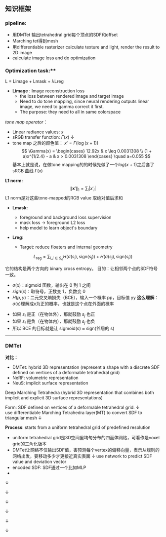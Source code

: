 
## 知识框架

### pipeline:
* 用DMTet 输出tetrahedral grid每个顶点的SDF和offset
* Marching tet得到mesh
* 用differentiable rasterizer calculate texture and light, render the result to 2D image
* calculate image loss and do optimization

### Optimization task:**
L = Limage + Lmask + λLreg
* **Limage** : Image reconstruction loss
	* the loss between rendered image and target image
	* Need to do tone mapping, since neural rendering outputs linear image, we need to gamma correct it first.
	* The purpose: they need to all in same colorspace


*tone map operator*： 
* Linear radiance values:  $x$
* sRGB transfer function: $\Gamma(x)$ 
              ↓  
* tone map 之后的颜色值： $x' = \Gamma(\log(x + 1))$
$$
\Gamma(x) =
\begin{cases}
12.92x & x \leq 0.0031308 \\
(1 + a)x^{1/2.4} - a & x > 0.0031308
\end{cases}
\quad 
a=0.055
$$
基本上就是说，在做tone mapping的的时候先做了一个$log(x+1)$之后套了sRGB 曲线 $\Gamma(x)$ 

**L1 norm:** 
$$
\| \mathbf{x}' \|_1 = \sum_i |x'_i|
$$
L1 norm是对这些tone-mapped的RGB value 取绝对值后求和

 
* **Lmask:** 
	* foreground and background loss supervision
	* mask loss -> foreground L2 loss
	* help model to learn object's boundary

* **Lreg**:
	* Target: reduce floaters and internal geometry

$$
L_{\text{reg}} = \sum_{i,j \in S_e} 
H(\sigma(s_i), \text{sign}(s_j)) + H(\sigma(s_j), \text{sign}(s_i))
$$

它的结构是两个方向的 binary cross entropy。
目的：让相邻两个点的SDF符号一致。
- $σ(x)$：sigmoid 函数，输出在 0 到 1 之间
- $sign(x)$：取符号，正数变 1，负数变 0
- $H(p,y)$：二元交叉熵损失（BCE），输入一个概率 pp，目标值 yy
**这么理解**： 
$σ(x)$理解成x为正的概率，也就是这个点在外面的概率

* 如果 $s_i$ 是正（在物体外），那就鼓励 $s_j$ 也正
* 如果 $s_i$ 是负（在物体内），那就鼓励 $s_j$ 也负
* 所以 BCE 的目标就是让 sigmoid(s) ≈ sign(邻居的 s)

---

### DMTet
**对比：**
* DMTet: hybrid 3D representation (represent a shape with a discrete SDF defined on vertices of a deformable tetrahedral grid)
* NeRF: volumetric representation
* NeuS: implicit surface representation



Deep Marching Tetrahedra (hybrid 3D representation that combines both implicit and explicit 3D surface representations)

Form: SDF defined on vertices of a deformable tetrahedral grid.
↓  
use differentiable Marching Tetrahedra layer(MT) to convert SDF to triangular mesh
↓  
 




**Process**: 
starts from a uniform tetrahedral grid of predefined resolution
* uniform tetrahedral grid是3D空间里均匀分布的四面体网格，可看作是voxel grid的三角化版本
* DMTet让网络不仅输出SDF值，害预测每个vertex的偏移向量，表示从规则的网络出发，要移动多少才更接近真实表面
↓
use network to predict SDF value and deviation vector
* encoded SDF: SDF通过一个比如MLP
* 
↓

↓

↓

↓

↓

↓